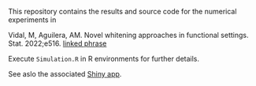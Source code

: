 This repository contains the results and source code for the numerical experiments in

Vidal, M, Aguilera, AM. Novel whitening approaches in functional settings. Stat. 2022;e516. [linked phrase]( https://doi.org/10.1002/sta4.516)

Execute `Simulation.R` in R environments for further details.

See aslo the associated [Shiny app](https://mvidal.shinyapps.io/whitening/).
